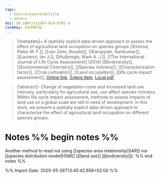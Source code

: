 ```yaml
---
tags:
  - source/journalArticle
  - zotero
doi: 10.1007/s11367-014-0701-x
itemKey: I43FW7ZU
---
```

>[!metadata]+
> A spatially explicit data-driven approach to assess the effect of agricultural land occupation on species groups
> [[Elshout, Pieter M. F.]], [[van Zelm, Rosalie]], [[Karuppiah, Ramkumar]], [[Laurenzi, Ian J.]], [[Huijbregts, Mark A. J.]], 
> [[The International Journal of Life Cycle Assessment]] (2014)
> [[Biodiversity]], [[Environmental Chemistry]], [[Species richness]], [[Characterization factor]], [[Crop cultivation]], [[Land occupation]], [[life cycle impact assessment]], 
> [Online link](https://doi.org/10.1007/s11367-014-0701-x), [Zotero Item](zotero://select/library/items/I43FW7ZU), [Local pdf](file://C:/Users/aburg/Documents/references/zotero/storage/EZWN59FU/Elshout2014_spatiallyexplicit.pdf), 

>[!abstract]-
>Change of vegetation cover and increased land use intensity, particularly for agricultural use, can affect species richness. Within life cycle impact assessment, methods to assess impacts of land use on a global scale are still in need of development. In this work, we present a spatially explicit data-driven approach to characterize the effect of agricultural land occupation on different species groups.

# Notes %% begin notes %%
Another method to read not using [[species-area relationship|SAR]] nor [[species distribution model|HSM]] ([[land use]] [[biodiversity]]).
%% end notes %%




%% Import Date: 2025-05-26T13:45:42.856+02:00 %%
